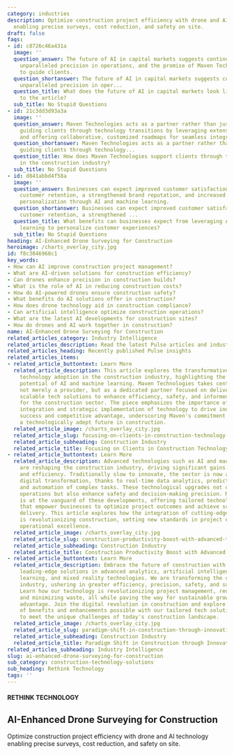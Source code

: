 ```yaml
---
category: industries
description: Optimize construction project efficiency with drone and AI technology
  enabling precise surveys, cost reduction, and safety on site.
draft: false
faqs:
- id: c8726c46a431a
  image: ''
  question_answer: The future of AI in capital markets suggests continuous advancements,
    unparalleled precision in operations, and the promise of Maven Technologies' expertise
    to guide clients.
  question_shortanswer: The future of AI in capital markets suggests continuous advancements,
    unparalleled precision in oper...
  question_title: What does the future of AI in capital markets look like, according
    to the article?
  sub_title: No Stupid Questions
- id: 21c3dd3d93a3a
  image: ''
  question_answer: Maven Technologies acts as a partner rather than just a provider,
    guiding clients through technology transitions by leveraging extensive expertise
    and offering collaborative, customized roadmaps for seamless integration.
  question_shortanswer: Maven Technologies acts as a partner rather than just a provider,
    guiding clients through technology...
  question_title: How does Maven Technologies support clients through technology transitions
    in the construction industry?
  sub_title: No Stupid Questions
- id: d841abbd4f58a
  image: ''
  question_answer: Businesses can expect improved customer satisfaction, heightened
    customer retention, a strengthened brand reputation, and increased profits from
    personalization through AI and machine learning.
  question_shortanswer: Businesses can expect improved customer satisfaction, heightened
    customer retention, a strengthened ...
  question_title: What benefits can businesses expect from leveraging AI and machine
    learning to personalize customer experiences?
  sub_title: No Stupid Questions
heading: AI-Enhanced Drone Surveying for Construction
heroimage: /charts_overlay_city.jpg
id: f8c3046968c1
key_words:
- How can AI improve construction project management?
- What are AI-driven solutions for construction efficiency?
- Can drones enhance precision in construction builds?
- What is the role of AI in reducing construction costs?
- How do AI-powered drones ensure construction safety?
- What benefits do AI solutions offer in construction?
- How does drone technology aid in construction compliance?
- Can artificial intelligence optimize construction operations?
- What are the latest AI developments for construction sites?
- How do drones and AI work together in construction?
name: AI-Enhanced Drone Surveying for Construction
related_articles_category: Industry Intelligence
related_articles_description: Read the latest Pulse articles and industry insights.
related_articles_heading: Recently published Pulse insights
related_articles_items:
- related_article_buttontext: Learn More
  related_article_description: This article explores the transformative impact of
    technology adoption in the construction industry, highlighting the significant
    potential of AI and machine learning. Maven Technologies takes center stage as
    not merely a provider, but as a dedicated partner focused on delivering tailored,
    scalable tech solutions to enhance efficiency, safety, and informed decision-making
    for the construction sector. The piece emphasizes the importance of collaborative
    integration and strategic implementation of technology to drive industry-wide
    success and competitive advantage, underscoring Maven's commitment to pioneering
    a technologically adept future in construction.
  related_article_image: /charts_overlay_city.jpg
  related_article_slug: focusing-on-clients-in-construction-technology-integration
  related_article_subheading: Construction Industry
  related_article_title: Focusing on Clients in Construction Technology Integration
- related_article_buttontext: Learn More
  related_article_description: Advanced technologies such as AI and machine learning
    are reshaping the construction industry, driving significant gains in productivity
    and efficiency. Traditionally slow to innovate, the sector is now a hotbed for
    digital transformation, thanks to real-time data analytics, predictive modeling,
    and automation of complex tasks. These technological upgrades not only streamline
    operations but also enhance safety and decision-making precision. Maven Technologies
    is at the vanguard of these developments, offering tailored technology integrations
    that empower businesses to optimize project outcomes and achieve scalable value
    delivery. This article explores how the integration of cutting-edge solutions
    is revolutionizing construction, setting new standards in project execution and
    operational excellence.
  related_article_image: /charts_overlay_city.jpg
  related_article_slug: construction-productivity-boost-with-advanced-technologies
  related_article_subheading: Construction Industry
  related_article_title: Construction Productivity Boost with Advanced Technologies
- related_article_buttontext: Learn More
  related_article_description: Embrace the future of construction with Maven Technologies'
    leading-edge solutions in advanced analytics, artificial intelligence, machine
    learning, and mixed reality technologies. We are transforming the construction
    industry, ushering in greater efficiency, precision, safety, and sustainability.
    Learn how our technology is revolutionizing project management, reducing costs,
    and minimizing waste, all while paving the way for sustainable growth and competitive
    advantage. Join the digital revolution in construction and explore the plethora
    of benefits and enhancements possible with our tailored tech solutions, designed
    to meet the unique challenges of today's construction landscape.
  related_article_image: /charts_overlay_city.jpg
  related_article_slug: paradigm-shift-in-construction-through-innovative-tech
  related_article_subheading: Construction Industry
  related_article_title: Paradigm Shift in Construction through Innovative Tech
related_articles_subheading: Industry Intelligence
slug: ai-enhanced-drone-surveying-for-construction
sub_category: construction-technology-solutions
sub_heading: Rethink Technology
tags: ''
---
```


#### RETHINK TECHNOLOGY
## AI-Enhanced Drone Surveying for Construction
Optimize construction project efficiency with drone and AI technology enabling precise surveys, cost reduction, and safety on site.